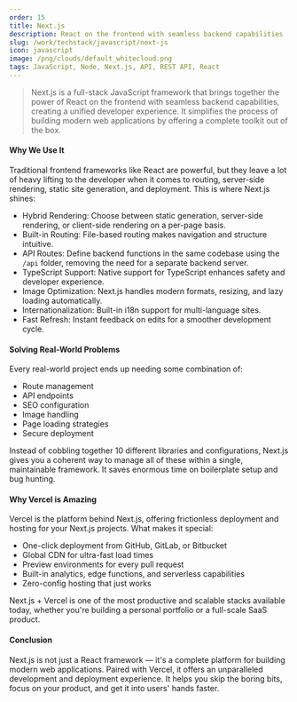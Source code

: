 ```yaml
---
order: 15
title: Next.js
description: React on the frontend with seamless backend capabilities
slug: /work/techstack/javascript/next-js
icon: javascript
image: /png/clouds/default_whitecloud.png
tags: JavaScript, Node, Next.js, API, REST API, React
---
```


> Next.js is a full-stack JavaScript framework that brings together the power of React on the frontend with seamless backend capabilities, creating a unified developer experience. It simplifies the process of building modern web applications by offering a complete toolkit out of the box.

#### Why We Use It

Traditional frontend frameworks like React are powerful, but they leave a lot of heavy lifting to the developer when it comes to routing, server-side rendering, static site generation, and deployment. This is where Next.js shines:

- Hybrid Rendering: Choose between static generation, server-side rendering, or client-side rendering on a per-page basis.
- Built-in Routing: File-based routing makes navigation and structure intuitive.
- API Routes: Define backend functions in the same codebase using the `/api` folder, removing the need for a separate backend server.
- TypeScript Support: Native support for TypeScript enhances safety and developer experience.
- Image Optimization: Next.js handles modern formats, resizing, and lazy loading automatically.
- Internationalization: Built-in i18n support for multi-language sites.
- Fast Refresh: Instant feedback on edits for a smoother development cycle.

#### Solving Real-World Problems

Every real-world project ends up needing some combination of:

- Route management
- API endpoints
- SEO configuration
- Image handling
- Page loading strategies
- Secure deployment

Instead of cobbling together 10 different libraries and configurations, Next.js gives you a coherent way to manage all of these within a single, maintainable framework. It saves enormous time on boilerplate setup and bug hunting.

#### Why Vercel is Amazing

Vercel is the platform behind Next.js, offering frictionless deployment and hosting for your Next.js projects. What makes it special:

- One-click deployment from GitHub, GitLab, or Bitbucket
- Global CDN for ultra-fast load times
- Preview environments for every pull request
- Built-in analytics, edge functions, and serverless capabilities
- Zero-config hosting that just works

Next.js + Vercel is one of the most productive and scalable stacks available today, whether you're building a personal portfolio or a full-scale SaaS product.

#### Conclusion

Next.js is not just a React framework — it's a complete platform for building modern web applications. Paired with Vercel, it offers an unparalleled development and deployment experience. It helps you skip the boring bits, focus on your product, and get it into users' hands faster.
